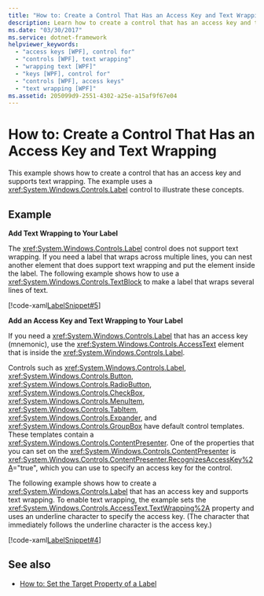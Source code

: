 ```yaml
---
title: "How to: Create a Control That Has an Access Key and Text Wrapping"
description: Learn how to create a control that has an access key and text wrapping, by means of the included code example in XAML.
ms.date: "03/30/2017"
ms.service: dotnet-framework
helpviewer_keywords: 
  - "access keys [WPF], control for"
  - "controls [WPF], text wrapping"
  - "wrapping text [WPF]"
  - "keys [WPF], control for"
  - "controls [WPF], access keys"
  - "text wrapping [WPF]"
ms.assetid: 205099d9-2551-4302-a25e-a15af9f67e04
---
```

# How to: Create a Control That Has an Access Key and Text Wrapping

This example shows how to create a control that has an access key and supports text wrapping. The example uses a <xref:System.Windows.Controls.Label> control to illustrate these concepts.  
  
## Example  

**Add Text Wrapping to Your Label**  
  
The <xref:System.Windows.Controls.Label> control does not support text wrapping. If you need a label that wraps across multiple lines, you can nest another element that does support text wrapping and put the element inside the label. The following example shows how to use a <xref:System.Windows.Controls.TextBlock> to make a label that wraps several lines of text.  
  
[!code-xaml[LabelSnippet#5](~/samples/snippets/csharp/VS_Snippets_Wpf/LabelSnippet/CS/Pane1.xaml#5)]  
  
**Add an Access Key and Text Wrapping to Your Label**  
  
If you need a <xref:System.Windows.Controls.Label> that has an access key (mnemonic), use the <xref:System.Windows.Controls.AccessText> element that is inside the <xref:System.Windows.Controls.Label>.  
  
Controls such as <xref:System.Windows.Controls.Label>, <xref:System.Windows.Controls.Button>, <xref:System.Windows.Controls.RadioButton>, <xref:System.Windows.Controls.CheckBox>, <xref:System.Windows.Controls.MenuItem>, <xref:System.Windows.Controls.TabItem>, <xref:System.Windows.Controls.Expander>, and <xref:System.Windows.Controls.GroupBox> have default control templates. These templates contain a <xref:System.Windows.Controls.ContentPresenter>. One of the properties that you can set on the <xref:System.Windows.Controls.ContentPresenter> is <xref:System.Windows.Controls.ContentPresenter.RecognizesAccessKey%2A>="true", which you can use to specify an access key for the control.  
  
The following example shows how to create a <xref:System.Windows.Controls.Label> that has an access key and supports text wrapping. To enable text wrapping, the example sets the <xref:System.Windows.Controls.AccessText.TextWrapping%2A> property and uses an underline character to specify the access key. (The character that immediately follows the underline character is the access key.)  
  
[!code-xaml[LabelSnippet#4](~/samples/snippets/csharp/VS_Snippets_Wpf/LabelSnippet/CS/Pane1.xaml#4)]  
  
## See also

- [How to: Set the Target Property of a Label](/previous-versions/dotnet/netframework-3.5/ms752101(v=vs.90))
